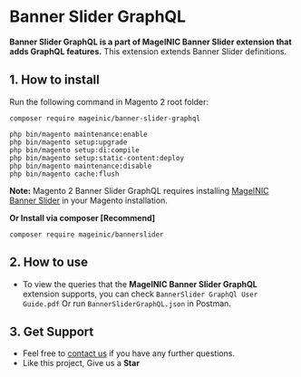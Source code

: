 # Banner Slider GraphQL

**Banner Slider GraphQL is a part of MageINIC Banner Slider extension that adds GraphQL features.** This extension extends Banner Slider definitions.

## 1. How to install

Run the following command in Magento 2 root folder:

```
composer require mageinic/banner-slider-graphql

php bin/magento maintenance:enable
php bin/magento setup:upgrade
php bin/magento setup:di:compile
php bin/magento setup:static-content:deploy
php bin/magento maintenance:disable
php bin/magento cache:flush
```

**Note:**
Magento 2 Banner Slider GraphQL requires installing [MageINIC Banner Slider](https://github.com/mageinic/Banner-Slider) in your Magento installation.

**Or Install via composer [Recommend]**
```
composer require mageinic/bannerslider
```

## 2. How to use

- To view the queries that the **MageINIC Banner Slider GraphQL** extension supports, you can check `BannerSlider GraphQl User Guide.pdf` Or run `BannerSliderGraphQL.json` in Postman.

## 3. Get Support

- Feel free to [contact us](https://www.mageinic.com/contact.html) if you have any further questions.
- Like this project, Give us a **Star**
